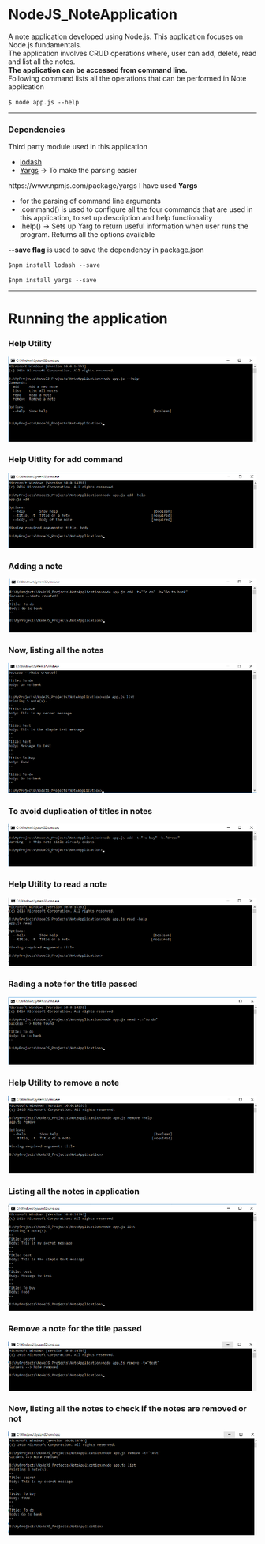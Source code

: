 # NodeJS_NoteApplication
A note application developed using Node.js. This application focuses on Node.js fundamentals.<br>
The application involves CRUD operations where, user can add, delete, read and list all the notes. <br><b>The application can be accessed from command line.</b> <br>
Following command lists all the operations that can be performed in Note application

```
$ node app.js --help
```


<hr>

### Dependencies

Third party module used in this application
<ul>
<li><a href="https://www.npmjs.com/package/lodash">lodash</a></li>
  <li><a href="https://www.npmjs.com/package/yargs">Yargs</a> -> To make the parsing easier</li>
</ul>
https://www.npmjs.com/package/yargs
I have used <b>Yargs</b> 
<ul>
  <li>for the parsing of command line arguments</li>
  <li>.command() is used to configure all the four commands that are used in this application, to set up description and help functionality</li>
  <li>.help() -> Sets up Yarg to return useful information when user runs the program. Returns all the options available</li>
</ul>

<b>--save flag</b> is used to save the dependency in package.json<br>


```
$npm install lodash --save
```
```
$npm install yargs --save
```

<hr>
<h1>Running the application</h1>

### Help Utility
<img src="https://github.com/patilankita79/NodeJS_NoteApplication/blob/master/Screenshots/1_helpUtility.png" />

### Help Uitlity for add command
<img src="https://github.com/patilankita79/NodeJS_NoteApplication/blob/master/Screenshots/2_helpUtilityAdd.png" />

### Adding a note
<img src="https://github.com/patilankita79/NodeJS_NoteApplication/blob/master/Screenshots/3_AddNote.png" />

### Now, listing all the notes
<img src="https://github.com/patilankita79/NodeJS_NoteApplication/blob/master/Screenshots/4_addAndlistAllNotes.png" />

### To avoid duplication of titles in notes
<img src="https://github.com/patilankita79/NodeJS_NoteApplication/blob/master/Screenshots/5_DuplicateTitleCase.png" />

### Help Utility to read a note 
<img src="https://github.com/patilankita79/NodeJS_NoteApplication/blob/master/Screenshots/6_helpUtilityRead.png" />

### Rading a note for the title passed
<img src="https://github.com/patilankita79/NodeJS_NoteApplication/blob/master/Screenshots/7_readNote.png" />

### Help Utility to remove a note
<img src="https://github.com/patilankita79/NodeJS_NoteApplication/blob/master/Screenshots/8_helpUtilityRemove.png" />

### Listing all the notes in application
<img src="https://github.com/patilankita79/NodeJS_NoteApplication/blob/master/Screenshots/10_listAllNotes.png" />

### Remove a note for the title passed
<img src="https://github.com/patilankita79/NodeJS_NoteApplication/blob/master/Screenshots/9_removeNote.png" />

### Now, listing all the notes to check if the notes are removed or not
<img src="https://github.com/patilankita79/NodeJS_NoteApplication/blob/master/Screenshots/11_removeAndList.png" />




